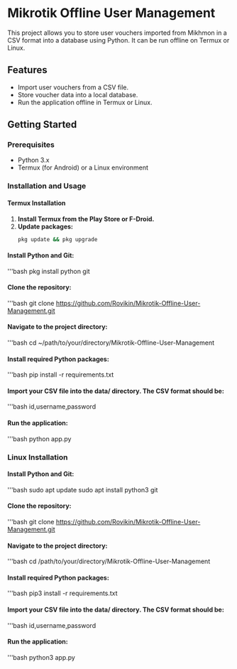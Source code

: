 # Mikrotik Offline User Management

This project allows you to store user vouchers imported from Mikhmon in a CSV format into a database using Python. It can be run offline on Termux or Linux.

## Features
- Import user vouchers from a CSV file.
- Store voucher data into a local database.
- Run the application offline in Termux or Linux.

## Getting Started

### Prerequisites
- Python 3.x
- Termux (for Android) or a Linux environment

### Installation and Usage

#### Termux Installation

1. **Install Termux from the Play Store or F-Droid.**
2. **Update packages:**
   ```bash
   pkg update && pkg upgrade

#### Install Python and Git:
   '''bash
   pkg install python git

#### Clone the repository:
   '''bash
   git clone https://github.com/Rovikin/Mikrotik-Offline-User-Management.git

#### Navigate to the project directory:
   '''bash
   cd ~/path/to/your/directory/Mikrotik-Offline-User-Management

#### Install required Python packages:
   '''bash
   pip install -r requirements.txt
#### Import your CSV file into the data/ directory. The CSV format should be:
   '''bash
   id,username,password
#### Run the application:
   '''bash
   python app.py

### Linux Installation

#### Install Python and Git:
   '''bash
   sudo apt update
   sudo apt install python3 git

#### Clone the repository:
   '''bash
   git clone https://github.com/Rovikin/Mikrotik-Offline-User-Management.git

#### Navigate to the project directory:
   '''bash
   cd /path/to/your/directory/Mikrotik-Offline-User-Management

#### Install required Python packages:
   '''bash
   pip3 install -r requirements.txt

#### Import your CSV file into the data/ directory. The CSV format should be:
   '''bash
   id,username,password

#### Run the application:
   '''bash
   python3 app.py
